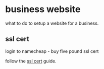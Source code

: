business website
================

what to do to setup a website for a business.

## ssl cert

login to namecheap - buy five pound ssl cert

follow the [ssl cert](snips/ssl-certs.md) guide.

